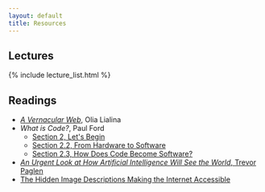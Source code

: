 ```yaml
---
layout: default
title: Resources
---
```


## Lectures

{% include lecture_list.html %}

## Readings

- [_A Vernacular Web_](https://art.teleportacia.org/observation/vernacular/), Olia Lialina
- _What is Code?_, Paul Ford
  - [Section 2, Let's Begin](https://www.bloomberg.com/graphics/2015-paul-ford-what-is-code/#lets-begin)
  - [Section 2.2, From Hardware to Software](https://www.bloomberg.com/graphics/2015-paul-ford-what-is-code/#from-hardware-to-software)
  - [Section 2.3, How Does Code Become Software?](https://www.bloomberg.com/graphics/2015-paul-ford-what-is-code/#how-does-code-become-software)
- [_An Urgent Look at How Artificial Intelligence Will See the World_, Trevor Paglen](https://www.lensculture.com/articles/trevor-paglen-an-urgent-look-at-how-artificial-intelligence-will-see-the-world)
- [The Hidden Image Descriptions Making the Internet Accessible](https://www.nytimes.com/interactive/2022/02/18/arts/alt-text-images-descriptions.html)
